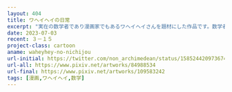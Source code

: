 ```yaml
---
layout: 404
title: ワヘイヘイの日常
excerpt: "実在の数学者であり漫画家でもあるワヘイヘイさんを題材にした作品です。数学者の日常を描きました。"
date: 2023-07-03
recent: ３－１５
project-class: cartoon
aname: waheyhey-no-nichijou
url-initial: https://twitter.com/non_archimedean/status/1585244209736740866
url-all: https://www.pixiv.net/artworks/84988534
url-final: https://www.pixiv.net/artworks/109583242
tags: [漫画,ワヘイヘイ,数学]
---
```

